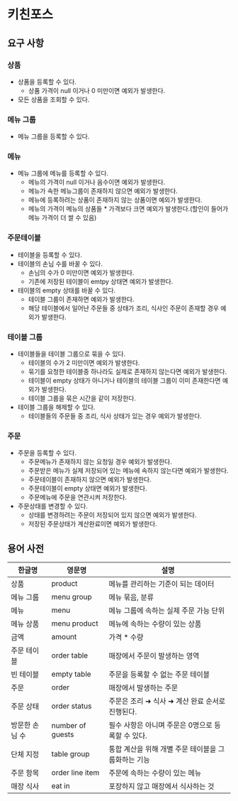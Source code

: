 # 키친포스

## 요구 사항
### 상품
- 상품을 등록할 수 있다.
    - 상품 가격이 null 이거나 0 미만이면 예외가 발생한다.
- 모든 상품을 조회할 수 있다.
### 메뉴 그룹
- 메뉴 그룹을 등록할 수 있다.
### 메뉴
- 메뉴 그룹에 메뉴를 등록할 수 있다.
  - 메뉴의 가격이 null 이거나 음수이면 예외가 발생한다.
  - 메뉴가 속한 메뉴그룹이 존재하지 않으면 예외가 발생한다.
  - 메뉴에 등록하려는 상품이 존재하지 않는 상품이면 예외가 발생한다.
  - 메뉴의 가격이 메뉴의 상품들 * 가격보다 크면 예외가 발생한다.(할인이 들어가 메뉴 가격이 더 쌀 수 있음)
### 주문테이블
- 테이블을 등록할 수 있다.
- 테이블의 손님 수를 바꿀 수 있다.
  - 손님의 수가 0 미만이면 예외가 발생한다.
  - 기존에 저장된 테이블이 emtpy 상태면 예외가 발생한다.
- 테이블의 empty 상태를 바꿀 수 있다.
  - 테이블 그룹이 존재하면 예외가 발생한다.
  - 해당 테이블에서 일어난 주문들 중 상태가 조리, 식사인 주문이 존재할 경우 예외가 발생한다.
### 테이블 그룹
- 테이블들을 테이블 그룹으로 묶을 수 있다.
  - 테이블의 수가 2 미만이면 예외가 발생한다.
  - 묶기를 요청한 테이블중 하나라도 실제로 존재하지 않는다면 예외가 발생한다.
  - 테이블이 empty 상태가 아니거나 테이블의 테이블 그룹이 이미 존재한다면 예외가 발생한다.
  - 테이블 그룹을 묶은 시간을 같이 저장한다.
- 테이블 그룹을 해제할 수 있다.
  - 테이블들의 주문들 중 조리, 식사 상태가 있는 경우 예외가 발생한다.
### 주문
- 주문을 등록할 수 있다.
  - 주문메뉴가 존재하지 않는 요청일 경우 예외가 발생한다.
  - 주문받은 메뉴가 실제 저장되어 있는 메뉴에 속하지 않는다면 예외가 발생한다.
  - 주문테이블이 존재하지 않으면 예외가 발생한다.
  - 주문테이블이 empty 상태면 예외가 발생한다.
  - 주문메뉴에 주문을 연관시켜 저장한다.
- 주문상태를 변경할 수 있다.
  - 상태를 변경하려는 주문이 저장되어 있지 않으면 예외가 발생한다.
  - 저장된 주문상태가 계산완료이면 예외가 발생한다.

## 용어 사전

| 한글명 | 영문명 | 설명 |
| --- | --- | --- |
| 상품 | product | 메뉴를 관리하는 기준이 되는 데이터 |
| 메뉴 그룹 | menu group | 메뉴 묶음, 분류 |
| 메뉴 | menu | 메뉴 그룹에 속하는 실제 주문 가능 단위 |
| 메뉴 상품 | menu product | 메뉴에 속하는 수량이 있는 상품 |
| 금액 | amount | 가격 * 수량 |
| 주문 테이블 | order table | 매장에서 주문이 발생하는 영역 |
| 빈 테이블 | empty table | 주문을 등록할 수 없는 주문 테이블 |
| 주문 | order | 매장에서 발생하는 주문 |
| 주문 상태 | order status | 주문은 조리 ➜ 식사 ➜ 계산 완료 순서로 진행된다. |
| 방문한 손님 수 | number of guests | 필수 사항은 아니며 주문은 0명으로 등록할 수 있다. |
| 단체 지정 | table group | 통합 계산을 위해 개별 주문 테이블을 그룹화하는 기능 |
| 주문 항목 | order line item | 주문에 속하는 수량이 있는 메뉴 |
| 매장 식사 | eat in | 포장하지 않고 매장에서 식사하는 것 |
